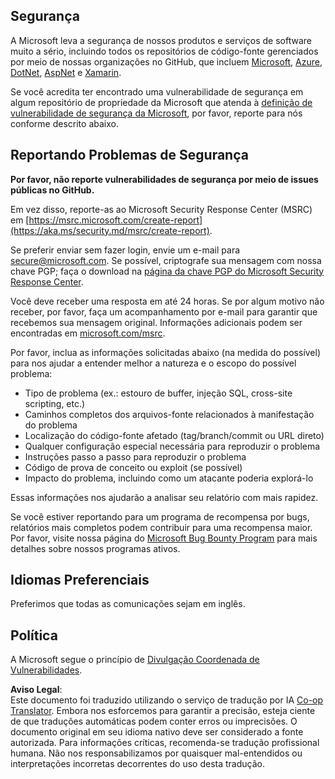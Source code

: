 <!--
CO_OP_TRANSLATOR_METADATA:
{
  "original_hash": "57f14126c1c6add76b3aef3844dfe4e3",
  "translation_date": "2025-07-16T15:40:40+00:00",
  "source_file": "SECURITY.md",
  "language_code": "br"
}
-->
## Segurança

A Microsoft leva a segurança de nossos produtos e serviços de software muito a sério, incluindo todos os repositórios de código-fonte gerenciados por meio de nossas organizações no GitHub, que incluem [Microsoft](https://github.com/Microsoft), [Azure](https://github.com/Azure), [DotNet](https://github.com/dotnet), [AspNet](https://github.com/aspnet) e [Xamarin](https://github.com/xamarin).

Se você acredita ter encontrado uma vulnerabilidade de segurança em algum repositório de propriedade da Microsoft que atenda à [definição de vulnerabilidade de segurança da Microsoft](https://aka.ms/security.md/definition), por favor, reporte para nós conforme descrito abaixo.

## Reportando Problemas de Segurança

**Por favor, não reporte vulnerabilidades de segurança por meio de issues públicas no GitHub.**

Em vez disso, reporte-as ao Microsoft Security Response Center (MSRC) em [https://msrc.microsoft.com/create-report](https://aka.ms/security.md/msrc/create-report).

Se preferir enviar sem fazer login, envie um e-mail para [secure@microsoft.com](mailto:secure@microsoft.com). Se possível, criptografe sua mensagem com nossa chave PGP; faça o download na [página da chave PGP do Microsoft Security Response Center](https://aka.ms/security.md/msrc/pgp).

Você deve receber uma resposta em até 24 horas. Se por algum motivo não receber, por favor, faça um acompanhamento por e-mail para garantir que recebemos sua mensagem original. Informações adicionais podem ser encontradas em [microsoft.com/msrc](https://www.microsoft.com/msrc).

Por favor, inclua as informações solicitadas abaixo (na medida do possível) para nos ajudar a entender melhor a natureza e o escopo do possível problema:

  * Tipo de problema (ex.: estouro de buffer, injeção SQL, cross-site scripting, etc.)
  * Caminhos completos dos arquivos-fonte relacionados à manifestação do problema
  * Localização do código-fonte afetado (tag/branch/commit ou URL direto)
  * Qualquer configuração especial necessária para reproduzir o problema
  * Instruções passo a passo para reproduzir o problema
  * Código de prova de conceito ou exploit (se possível)
  * Impacto do problema, incluindo como um atacante poderia explorá-lo

Essas informações nos ajudarão a analisar seu relatório com mais rapidez.

Se você estiver reportando para um programa de recompensa por bugs, relatórios mais completos podem contribuir para uma recompensa maior. Por favor, visite nossa página do [Microsoft Bug Bounty Program](https://aka.ms/security.md/msrc/bounty) para mais detalhes sobre nossos programas ativos.

## Idiomas Preferenciais

Preferimos que todas as comunicações sejam em inglês.

## Política

A Microsoft segue o princípio de [Divulgação Coordenada de Vulnerabilidades](https://aka.ms/security.md/cvd).

**Aviso Legal**:  
Este documento foi traduzido utilizando o serviço de tradução por IA [Co-op Translator](https://github.com/Azure/co-op-translator). Embora nos esforcemos para garantir a precisão, esteja ciente de que traduções automáticas podem conter erros ou imprecisões. O documento original em seu idioma nativo deve ser considerado a fonte autorizada. Para informações críticas, recomenda-se tradução profissional humana. Não nos responsabilizamos por quaisquer mal-entendidos ou interpretações incorretas decorrentes do uso desta tradução.